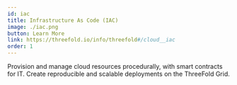 ```yaml
---
id: iac
title: Infrastructure As Code (IAC)
image: ./iac.png
button: Learn More
link: https://threefold.io/info/threefold#/cloud__iac
order: 1
---
```


Provision and manage cloud resources procedurally, with smart contracts for IT. Create reproducible and scalable deployments on the ThreeFold Grid.
